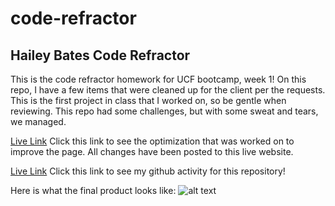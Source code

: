 # code-refractor
## Hailey Bates Code Refractor
This is the code refractor homework for UCF bootcamp, week 1!
On this repo, I have a few items that were cleaned up for the client per the requests. This is the first project in class that I worked on, so be gentle when reviewing. This repo had some challenges, but with some sweat and tears, we managed. 


[Live Link](https://haileyrb25.github.io/code-refractor/)
Click this link to see the optimization that was worked on to improve the page. All changes have been posted to this live website.

[Live Link](https://github.com/haileyrb25/code-refractor)
Click this link to see my github activity for this repository!



Here is what the final product looks like:
![alt text](image.jpg)


